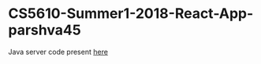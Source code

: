# CS5610-Summer1-2018-React-App-parshva45

Java server code present [here](https://github.com/parshva45/CS5610-Summer1-2018-Java-Server-parshva45.git)
